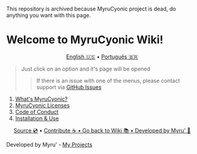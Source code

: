 This repository is archived because MyruCyonic project is dead, do anything you want with this page.

# Welcome to MyruCyonic Wiki!

<p align="center">
  <a href="https://github.com/worbadillitics/MyruCyonic/blob/stable/readme.md">English 🇺🇸</a>
  •
  <a href="https://github.com/worbadillitics/MyruCyonic/blob/stable/docs/wiki/pt-br.md">Português 🇧🇷</a>
</p>



> Just click on an option and it's page will be opened
>
>> If there is an issue with one of the menus, please contact support via [GitHub Issues](https://github.com/worbadillitics/MyruCyonic/issues/new)


1. [What's MyruCyonic?](https://github.com/worbadillitics/MyruCyonic/blob/stable/docs/bookmarks/en-us.md)
2. [MyruCyonic Licenses](https://github.com/worbadillitics/MyruCyonic/blob/stable/docs/license/pt-br.md)
3. [Code of Conduct](https://github.com/worbadillitics/MyruCyonic/blob/stable/CODE_OF_CONDUCT.md)
4. [Installation & Use]()


<final-de-pagina>

<watermark-footer>

<p align="center">
  <a href="https://github.com/worbadillitics/MyruCyonic">Source 💿</a>
  •
  <a href="https://github.com/worbadillitics/MyruCyonic/blob/stable/contribute.md">Contribute ☕
  •
  <a href="https://github.com/worbadillitics/MyruCyonic/blob/stable/readme.md">Go back to Wiki 📚
  •
  <a href="https://github.com/worbadillitics/">Developed by Myru' 🎈
  </a>
  
</p>

</watermark-footer>

Developed by Myru' - [My Projects](https://github.com/Worbadillitics)

<final-de-pagina>
